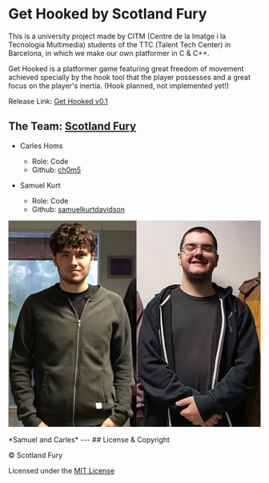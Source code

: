 # Get Hooked by Scotland Fury
This is a university project made by CITM (Centre de la Imatge i la Tecnologia Multimedia) students of the TTC (Talent Tech Center) in Barcelona, in which we make our own platformer in C & C++.

Get Hooked is a platformer game featuring great freedom of movement achieved specially by the hook tool that the player possesses and a great focus on the player's inertia. (Hook planned, not implemented yet!)

Release Link: [Get Hooked v0.1](https://github.com/Scotland-Fury/Hook_Platformer/releases/tag/v.0.1)

## The Team: [Scotland Fury](https://github.com/Scotland-Fury)
* Carles Homs 
  * Role: Code
  * Github: [ch0m5](https://github.com/ch0m5)

* Samuel Kurt
  * Role: Code
  * Github: [samuelkurtdavidson](https://github.com/samuelkurtdavidson)

<p align="center">
  <img src="https://raw.githubusercontent.com/Scotland-Fury/Hook_Platformer/master/Wiki%20Material/Team_Photo.png" width="645"/>
</p>
*Samuel and Carles*
 ---
## License & Copyright 

© Scotland Fury

Licensed under the [MIT License](https://github.com/Scotland-Fury/Hook_Platformer/blob/master/LICENSE)